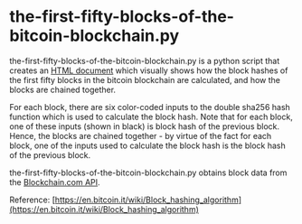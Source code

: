 # the-first-fifty-blocks-of-the-bitcoin-blockchain.py

the-first-fifty-blocks-of-the-bitcoin-blockchain.py is a python script that creates an [HTML document](https://www.meixler-tech.com/the-first-fifty-blocks-of-the-bitcoin-blockchain.html) which visually shows how the block hashes of the first fifty blocks in the bitcoin blockchain are calculated, and how the blocks are chained together.  

For each block, there are six color-coded inputs to the double sha256 hash function which is used to calculate the block hash.  Note that for each block, one of these inputs (shown in black) is block hash of the previous block.  Hence, the blocks are chained together - by virtue of the fact for each block, one of the inputs used to calculate the block hash is the block hash of the previous block.  

the-first-fifty-blocks-of-the-bitcoin-blockchain.py obtains block data from the [Blockchain.com API](https://www.blockchain.com/explorer/api/blockchain_api).  

Reference: [https://en.bitcoin.it/wiki/Block_hashing_algorithm](https://en.bitcoin.it/wiki/Block_hashing_algorithm)


